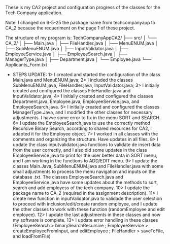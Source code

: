 These is my CA2 project and configuration progress of the classes for the Tech Company application.

Note: I changed on 6-5-25 the package name from techcompanyapp to CA_2 because the requeriment on the page 1 of these project.

The structure of my program is:
TechCompanyAppCA2/
├── src/
│   └── CA_2/
│       ├── Main.java
│       ├── FileHandler.java
│       ├── MenuENUM.java
│       ├── SubMenuENUM.java
│       ├── InputValidator.java
│       ├── EmployeeService.java
│       ├── EmployeeSearch.java
│       ├── ManagerType.java 
│       ├── Department.java
│       └── Employee.java
└── Applicants_Form.txt


* STEPS UPDATE:
1> I created and started the configuration of the class Main.java and MenuENUM.java;
2> I included the classes SubMenuENUM.java, FileHandler.java, InputValidator.java;
3> I initially created and configured the classes FileHandler.java and InputValidator.java;
4> I initially created and configured the classes Department.java, Employee.java, EmployeeService.java, and EmployeeSearch.java.
5> I initially created and configured the classes ManagerType.Java, and I modified the other classes for necessary adjustments. I havve some error to fix in the menu SORT and SEARCH.
6> I update the EmployeeSearch.java to use the correctly method Recursive Binary Search, according to shared resources for CA2, I adapted it for the Employee object.
7> I worked in all classes with the comments and organizing the structure. Have updates in all files.
8> I update the class inputvalidator.java functions to validate de insert data from the user correctly, and I also did some updates in the class EmployeeService.java to print for the user better data in SORT menu, and I am working in the functions to ADD/EDIT menu.
9> I update the classes Main.Java, SubMenuENUM.java and FileHandler.java with some small adjustments to process the menu navigation and inputs on the database .txt. 
The classes EmployeeSearch.java and EmployeeService.java have some updates about the methods to sort, search and add employess of the tech company.
10> I update the package name to CA_2 (required in the assignment description).
11> I create new function in inputValidator.java to validade the user selection to proceed with inclusion/edit/create random employee, and I update the other classes to work with these function (randomEmployee and edit employee).
12> I update the last adjustments in these classes and now my software is complete.
13> I update error handling in these classes (EmployeeSearch > binarySearchRecursive ; EmployeeService > createEmployeeFromInput, and editEmployee ; FileHandler > saveToFile, and loadFromFile)
